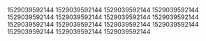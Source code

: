 1529039592144
1529039592144
1529039592144
1529039592144
1529039592144
1529039592144
1529039592144
1529039592144
1529039592144
1529039592144
1529039592144
1529039592144
1529039592144
1529039592144
1529039592144
